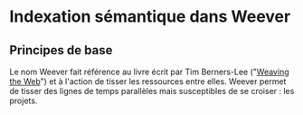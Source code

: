 # Indexation sémantique dans Weever

## Principes de base

Le nom Weever fait référence au livre écrit par Tim Berners-Lee \("[Weaving the Web](https://www.w3.org/People/Berners-Lee/Weaving/Overview.html)"\) et à l'action de tisser les ressources entre elles. Weever permet de tisser des lignes de temps parallèles mais susceptibles de se croiser : les projets. 



